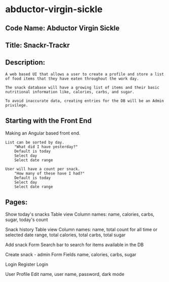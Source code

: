 # abductor-virgin-sickle

Code Name: Abductor Virgin Sickle
---------------------------------
Title: Snackr-Trackr
--------------------

Description:
------------

    A web based UI that allows a user to create a profile and store a list of food items that they have eaten throughout the work day.

    The snack database will have a growing list of items and their basic nutritional information like, calories, carbs, and sugar.

    To avoid inaccurate data, creating entries for the DB will be an Admin privilege.

Starting with the Front End
---------------------------

Making an Angular based front end.
    
    List can be sorted by day.
        "What did I have yesterday?"
        Default is today
        Select day
        Select date range
    
    User will have a count per snack.
        "How many of these have I had?"
        Default is today
        Select day
        Select date range
    
Pages:
------

Show today's snacks
    Table view
        Column names: name, calories, carbs, sugar, today's count

Snack history
    Table view
        Column names: name, total count for all time or selected date range, total calories, total carbs, total sugar

Add snack
    Form
        Search bar to search for items available in the DB
        
Create snack - admin
    Form
        Fields
            name, calories, carbs, sugar

Login
    Register
    Login

User Profile
    Edit name, user name, password, dark mode
